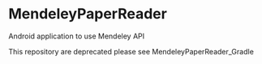 MendeleyPaperReader
===================

Android application to use Mendeley API

This repository are deprecated please see MendeleyPaperReader_Gradle 
